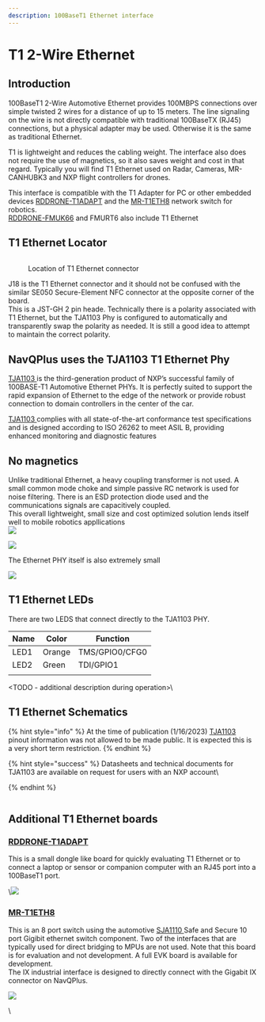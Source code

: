 ```yaml
---
description: 100BaseT1 Ethernet interface
---
```


# T1 2-Wire Ethernet

## Introduction

100BaseT1 2-Wire Automotive Ethernet provides 100MBPS connections over simple twisted 2 wires for a distance of up to 15 meters. The line signaling on the wire is not directly compatible with traditional 100BaseTX (RJ45) connections, but a physical adapter may be used. Otherwise it is the same as traditional Ethernet.&#x20;

T1 is lightweight and reduces the cabling weight. The interface also does not require the use of magnetics, so it also saves weight and cost in that regard. Typically you will find T1 Ethernet used on Radar, Cameras, MR-CANHUBK3 and NXP flight controllers for drones.&#x20;

This interface is compatible with the T1 Adapter for PC or other embedded devices [RDDRONE-T1ADAPT](https://www.nxp.com/products/interfaces/ethernet-/automotive-ethernet-phy-transceivers/ethernet-media-converter-for-drones-rovers-mobile-robotics-and-automotive:RDDRONE-T1ADAPT) and the [MR-T1ETH8](https://www.nxp.com/products/security-and-authentication/authentication/sja1110-100base-t1-multi-gig-ethernet-switch-example-board:MR-T1ETH8) network switch for robotics.\
[RDDRONE-FMUK66](https://www.nxp.com/design/designs/px4-robotic-drone-vehicle-flight-management-unit-vmu-fmu-rddrone-fmuk66:RDDRONE-FMUK66) and FMURT6 also include T1 Ethernet

## T1 Ethernet Locator

<figure><img src="../../.gitbook/assets/image (1) (5).png" alt=""><figcaption><p>Location of T1 Ethernet connector</p></figcaption></figure>

J18 is the T1 Ethernet connector and it should not be confused with the similar SE050 Secure-Element NFC connector at the opposite corner of the board.\
This is a JST-GH 2 pin heade. Technically there is a polarity associated with T1 Ethernet, but the TJA1103 Phy is configured to automatically and transparently swap the polarity as needed. It is still a good idea to attempt to maintain the correct polarity.



## NavQPlus uses the TJA1103 T1 Ethernet Phy

[TJA1103 ](https://www.nxp.com/products/interfaces/ethernet-/automotive-ethernet-phy-transceivers/asil-b-compliant-100base-t1-ethernet-phy:TJA1103)is the third-generation product of NXP’s successful family of 100BASE-T1 Automotive Ethernet PHYs. It is perfectly suited to support the rapid expansion of Ethernet to the edge of the network or provide robust connection to domain controllers in the center of the car.

[TJA1103 ](https://www.nxp.com/products/interfaces/ethernet-/automotive-ethernet-phy-transceivers/asil-b-compliant-100base-t1-ethernet-phy:TJA1103)complies with all state-of-the-art conformance test specifications and is designed according to ISO 26262 to meet ASIL B, providing enhanced monitoring and diagnostic features



## No magnetics

Unlike traditional Ethernet, a heavy coupling transformer is not used. A small common mode choke and simple passive RC network is used for noise filtering. There is an ESD protection diode used and the communications signals are capacitively coupled. \
This overall lightweight, small size and cost optimized solution lends itself well to mobile robotics appllications\
![](<../../.gitbook/assets/image (3) (3).png>)

![](<../../.gitbook/assets/image (3) (2).png>)

The Ethernet PHY itself is also extremely small



![](<../../.gitbook/assets/image (5) (2).png>)



## T1 Ethernet LEDs

There are two LEDS that connect directly to the TJA1103 PHY.&#x20;

| Name | Color   | Function       |
| ---- | ------- | -------------- |
| LED1 | Orange  | TMS/GPIO0/CFG0 |
| LED2 | Green   | TDI/GPIO1      |
|      |         |                |

\<TODO - additional description during operation>\






## T1 Ethernet Schematics



{% hint style="info" %}
At the time of publication (1/16/2023) [TJA1103 ](https://www.nxp.com/products/interfaces/ethernet-/automotive-ethernet-phy-transceivers/asil-b-compliant-100base-t1-ethernet-phy:TJA1103)pinout information was not allowed to be made public. It is expected this is a very short term restriction.
{% endhint %}

{% hint style="success" %}
Datasheets and technical documents for TJA1103 are available on request for users with an NXP account\

{% endhint %}

<figure><img src="../../.gitbook/assets/image (10).png" alt=""><figcaption></figcaption></figure>

## Additional T1 Ethernet boards

### [RDDRONE-T1ADAPT](https://www.nxp.com/products/interfaces/ethernet-/automotive-ethernet-phy-transceivers/ethernet-media-converter-for-drones-rovers-mobile-robotics-and-automotive:RDDRONE-T1ADAPT?tid=vanRDDRONE-T1ADAPT)

This is a small dongle like board for quickly evaluating T1 Ethernet or to connect a laptop or sensor or companion computer with an RJ45 port into a 100BaseT1 port.

\\![](<../../.gitbook/assets/image (12) (1).png>)

### [MR-T1ETH8](https://www.nxp.com/products/security-and-authentication/authentication/sja1110-100base-t1-multi-gig-ethernet-switch-example-board:MR-T1ETH8)

This is an 8 port switch using the automotive [SJA1110 ](https://www.nxp.com/products/interfaces/ethernet-/automotive-ethernet-switches/multi-gig-safe-and-secure-tsn-ethernet-switch-with-integrated-100base-t1-phys:SJA1110)Safe and Secure 10 port Gigibit ethernet switch component. Two of the interfaces that are typically used for direct bridging to MPUs are not used. Note that this board is for evaluation and not development. A full EVK board is available for development.\
The IX industrial interface is designed to directly connect with the Gigabit IX connector on NavQPlus.

![](<../../.gitbook/assets/image (12) (2).png>)



\
